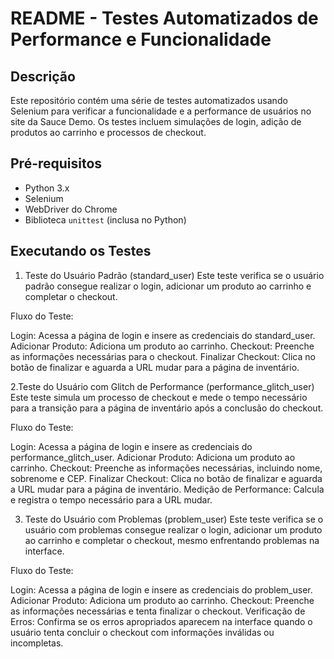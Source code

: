 # README - Testes Automatizados de Performance e Funcionalidade

## Descrição

Este repositório contém uma série de testes automatizados usando Selenium para verificar a funcionalidade e a performance de usuários no site da Sauce Demo. Os testes incluem simulações de login, adição de produtos ao carrinho e processos de checkout.

## Pré-requisitos

- Python 3.x
- Selenium
- WebDriver do Chrome
- Biblioteca `unittest` (inclusa no Python)

## Executando os Testes

1. Teste do Usuário Padrão (standard_user)
Este teste verifica se o usuário padrão consegue realizar o login, adicionar um produto ao carrinho e completar o checkout.

Fluxo do Teste:

Login: Acessa a página de login e insere as credenciais do standard_user.
Adicionar Produto: Adiciona um produto ao carrinho.
Checkout: Preenche as informações necessárias para o checkout.
Finalizar Checkout: Clica no botão de finalizar e aguarda a URL mudar para a página de inventário.

2.Teste do Usuário com Glitch de Performance (performance_glitch_user)
Este teste simula um processo de checkout e mede o tempo necessário para a transição para a página de inventário após a conclusão do checkout.

Fluxo do Teste:

Login: Acessa a página de login e insere as credenciais do performance_glitch_user.
Adicionar Produto: Adiciona um produto ao carrinho.
Checkout: Preenche as informações necessárias, incluindo nome, sobrenome e CEP.
Finalizar Checkout: Clica no botão de finalizar e aguarda a URL mudar para a página de inventário.
Medição de Performance: Calcula e registra o tempo necessário para a URL mudar.

3. Teste do Usuário com Problemas (problem_user)
Este teste verifica se o usuário com problemas consegue realizar o login, adicionar um produto ao carrinho e completar o checkout, mesmo enfrentando problemas na interface.

Fluxo do Teste:

Login: Acessa a página de login e insere as credenciais do problem_user.
Adicionar Produto: Adiciona um produto ao carrinho.
Checkout: Preenche as informações necessárias e tenta finalizar o checkout.
Verificação de Erros: Confirma se os erros apropriados aparecem na interface quando o usuário tenta concluir o checkout com informações inválidas ou incompletas.




